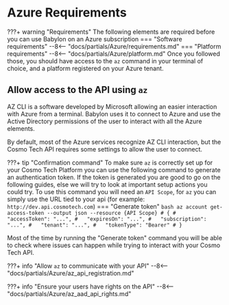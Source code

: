 # Azure Requirements

???+ warning "Requirements"
    The following elements are required before you can use Babylon on an Azure subscription
    === "Software requirements"
        --8<-- "docs/partials/Azure/requirements.md"
    === "Platform requirements"
        --8<-- "docs/partials/Azure/platform.md"
    Once you followed those, you should have access to the `az` command in your terminal of choice, and a platform registered on your Azure tenant.

## Allow access to the API using `az`

AZ CLI is a software developed by Microsoft allowing an easier interaction with Azure from a terminal. Babylon uses it to connect to Azure and use the Active Directory permissions of the user to interact with all the Azure elements.

By default, most of the Azure services recognize AZ CLI interaction, but the Cosmo Tech API requires some settings to allow the user to connect.

???+ tip "Confirmation command"
    To make sure `az` is correctly set up for your Cosmo Tech Platform you can use the following command to generate an authentication token. 
    If the token is generated you are good to go on the following guides, else we will try to look at important setup actions you could try.
    To use this command you will need an `API Scope`, for `az` you can simply use the URL tied to your api (for example: `http://dev.api.cosmotech.com`)
    === "Generate token"
        ```bash
        az account get-access-token --output json --resource {API Scope}
        # {
        #   "accessToken": "...",
        #   "expiresOn": "...",
        #   "subscription": "...",
        #   "tenant": "...",
        #   "tokenType": "Bearer"
        # }
        ```

Most of the time by running the "Generate token" command you will be able to check where issues can happen while trying to interact with your Cosmo Tech API.

???+ info "Allow `az` to communicate with your API"
    --8<-- "docs/partials/Azure/az_api_registration.md"

???+ info "Ensure your users have rights on the API"
    --8<-- "docs/partials/Azure/az_aad_api_rights.md"
    
    